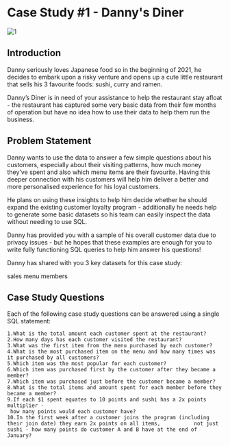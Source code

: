 
# Case Study #1 - Danny's Diner

![1](https://github.com/GK051999/Danny-Case-Study/assets/108228292/d56322ef-f31c-4298-85e7-9bec7dc5aba7)

## Introduction

Danny seriously loves Japanese food so in the beginning of 2021, he decides to embark upon a risky venture and opens up a cute little restaurant that sells his 3 favourite foods: sushi, curry and ramen.

Danny’s Diner is in need of your assistance to help the restaurant stay afloat - the restaurant has captured some very basic data from their few months of operation but have no idea how to use their data to help them run the business.
## Problem Statement

Danny wants to use the data to answer a few simple questions about his customers, especially about their visiting patterns, how much money they’ve spent and also which menu items are their favourite. Having this deeper connection with his customers will help him deliver a better and more personalised experience for his loyal customers.

He plans on using these insights to help him decide whether he should expand the existing customer loyalty program - additionally he needs help to generate some basic datasets so his team can easily inspect the data without needing to use SQL.

Danny has provided you with a sample of his overall customer data due to privacy issues - but he hopes that these examples are enough for you to write fully functioning SQL queries to help him answer his questions!

Danny has shared with you 3 key datasets for this case study:

sales
menu
members
## Case Study Questions

Each of the following case study questions can be answered using a single SQL statement:

    1.What is the total amount each customer spent at the restaurant?
    2.How many days has each customer visited the restaurant?
    3.What was the first item from the menu purchased by each customer?
    4.What is the most purchased item on the menu and how many times was it purchased by all customers?
    5.Which item was the most popular for each customer?
    6.Which item was purchased first by the customer after they became a member?
    7.Which item was purchased just before the customer became a member?
    8.What is the total items and amount spent for each member before they became a member?
    9.If each $1 spent equates to 10 points and sushi has a 2x points multiplier -
     how many points would each customer have?
    10.In the first week after a customer joins the program (including their join date) they earn 2x points on all items,           not just sushi - how many points do customer A and B have at the end of January?
